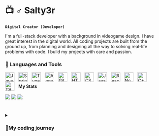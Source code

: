 # 📺 ♂️ Salty3r
**`Digital Creator (Developer)`**
<p>I'm a full-stack developer with a background in videogame design. I have great interest in the digital world. All coding projects are built from the ground up, from planning and designing all the way to solving real-life problems with code. I build my projects with care and passion. </p>

### 🧰 Languages and Tools

<img align="left" alt="Java" width="30px" style="padding-right:10px;" src="https://cdn.jsdelivr.net/gh/devicons/devicon/icons/java/java-original.svg"/>
<img align="left" alt="Spring" width="30px" style="padding-right:10px;" src="https://cdn.jsdelivr.net/gh/devicons/devicon/icons/spring/spring-original.svg" />
<img align="left" alt="TypeScript" width="30px" style="padding-right:10px;" src="https://cdn.jsdelivr.net/gh/devicons/devicon/icons/typescript/typescript-plain.svg" />
<img align="left" alt="Angular" width="30px" style="padding-right:10px;" src="https://cdn.jsdelivr.net/gh/devicons/devicon/icons/angularjs/angularjs-plain.svg" />
<img align="left" alt="Git" width="30px" style="padding-right:10px;" src="https://cdn.jsdelivr.net/gh/devicons/devicon/icons/git/git-original.svg" />
<img align="left" alt="HTML" width="30px" style="padding-right:10px;" src="https://cdn.jsdelivr.net/gh/devicons/devicon/icons/html5/html5-plain.svg" />
<img align="left" alt="CSS" width="30px" style="padding-right:10px;" src="https://cdn.jsdelivr.net/gh/devicons/devicon/icons/css3/css3-plain.svg" />
<img align="left" alt="JavaScript" width="30px" style="padding-right:10px;" src="https://cdn.jsdelivr.net/gh/devicons/devicon/icons/javascript/javascript-plain.svg" />
<img align="left" alt="React" width="30px" style="padding-right:10px;" src="https://cdn.jsdelivr.net/gh/devicons/devicon/icons/react/react-original.svg" />
<img align="left" alt="NodeJS" width="30px" style="padding-right:10px;" src="https://cdn.jsdelivr.net/gh/devicons/devicon/icons/nodejs/nodejs-original.svg" />
<img align="left" alt="C++" width="30px" style="padding-right:10px;" src="https://cdn.jsdelivr.net/gh/devicons/devicon/icons/cplusplus/cplusplus-line.svg" />
<img align="left" alt="GitHub" width="30px" style="padding-right:10px;" src="https://cdn.jsdelivr.net/gh/devicons/devicon/icons/github/github-original.svg" />
<br />

#### My Stats

[![](https://raw.githubusercontent.com/salty3r/Stats/master/profile-summary-card-output/2077/0-profile-details.svg)](https://github.com/vn7n24fzkq/github-profile-summary-cards)
[![](https://raw.githubusercontent.com/salty3r/Stats/master/profile-summary-card-output/2077/3-stats.svg)](https://github.com/vn7n24fzkq/github-profile-summary-cards) [![](https://raw.githubusercontent.com/salty3r/Stats/master/profile-summary-card-output/2077/4-productive-time.svg)](https://github.com/vn7n24fzkq/github-profile-summary-cards)
#
<details>
 <summary><h3>👨‍My coding journey</h3></summary>
   I started my coding journey as a naive videogame designer student with a passion to learn. I built my projects in Unreal Engine and Unity so I studied C++ and important 3D programs like Substance painter, blender, Zbrush and 3dsMAX. However, I had another desire I had been pursuing throughout this time: music production. I invested 2 years in studying the market and creating LPs with other spanish artists. But I have always liked to think about my career in the long run, I was not earning enough from it, and I decided to go back to coding. This time as a full stack developer, as that was another interest I discovered when I was studying C++. I decided on this path since the beginning of 2023 and that has been my focus ever since. Don't wait, because I'm coming. 

